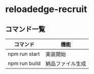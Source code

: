 # reloadedge-recruit

## コマンド一覧
| コマンド | 機能 |
| ---- | ---- |
| npm run start | 実装開始 |
| npm run build | 納品ファイル生成 |